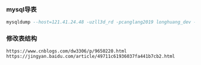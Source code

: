 ### mysql导表
``` sql
mysqldump --host=121.41.24.48 -uzll3d_rd -pcanglang2019 longhuang_dev -d --skip-lock-tables --default-character-set=utf8 --hex-blob > dump0428.sql
```

### 修改表结构
``` thml
https://www.cnblogs.com/dw3306/p/9650220.html
https://jingyan.baidu.com/article/49711c61936037fa441b7cb2.html
```


